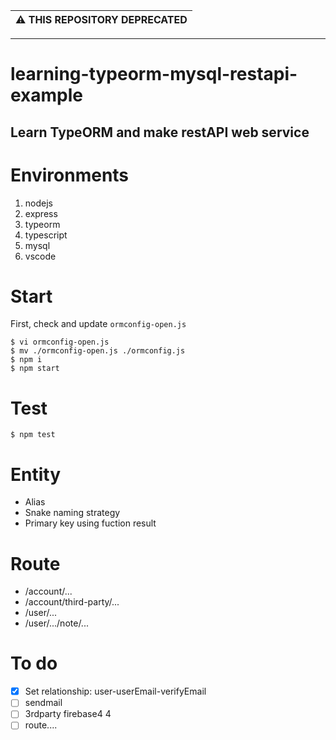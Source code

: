 | ⚠️ THIS REPOSITORY DEPRECATED |
|:---:|

---

learning-typeorm-mysql-restapi-example
===

Learn TypeORM and make restAPI web service
---

# Environments
1. nodejs
2. express
3. typeorm
4. typescript
5. mysql
6. vscode

# Start
First, check and update `ormconfig-open.js`
```
$ vi ormconfig-open.js
$ mv ./ormconfig-open.js ./ormconfig.js
$ npm i
$ npm start
```

# Test
```
$ npm test
```

# Entity
- Alias
- Snake naming strategy
- Primary key using fuction result

# Route
- /account/...
- /account/third-party/...
- /user/...
- /user/.../note/...

# To do
- [x] Set relationship: user-userEmail-verifyEmail
- [ ] sendmail
- [ ] 3rdparty firebase4 4
- [ ] route....
